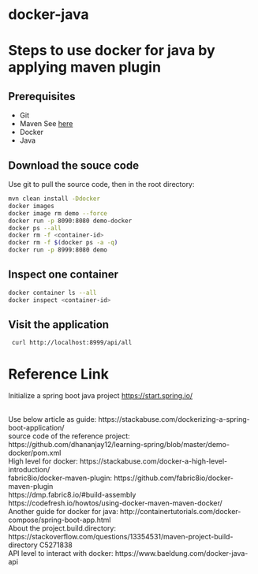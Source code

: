 # docker-java

# Steps to use docker for java by applying maven plugin

## Prerequisites
* Git
* Maven
    See [here](https://github.com/HuangMarco/knowledge-hub/blob/dev/linux-operation/linux_installation_softwares_components.md)
* Docker
* Java

## Download the souce code
Use git to pull the source code, then in the root directory:
```sh
mvn clean install -Ddocker 
docker images
docker image rm demo --force
docker run -p 8090:8080 demo-docker 
docker ps --all
docker rm -f <container-id>
docker rm -f $(docker ps -a -q)
docker run -p 8999:8080 demo
```

## Inspect one container
```sh
docker container ls --all
docker inspect <container-id>
```

## Visit the application
```
 curl http://localhost:8999/api/all
```

# Reference Link
Initialize a spring boot java project
https://start.spring.io/

<br>
Use below article as guide:
https://stackabuse.com/dockerizing-a-spring-boot-application/
<br>
source code of the reference project: https://github.com/dhananjay12/learning-spring/blob/master/demo-docker/pom.xml

<br>
High level for docker:
https://stackabuse.com/docker-a-high-level-introduction/


<br>
fabric8io/docker-maven-plugin:
https://github.com/fabric8io/docker-maven-plugin
<br>
https://dmp.fabric8.io/#build-assembly

<br>
https://codefresh.io/howtos/using-docker-maven-maven-docker/

<br>
Another guide for docker for java:
http://containertutorials.com/docker-compose/spring-boot-app.html


<br>
About the project.build.directory:
https://stackoverflow.com/questions/13354531/maven-project-build-directory
C5271838


<br>
API level to interact with docker:
https://www.baeldung.com/docker-java-api
